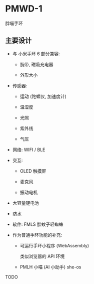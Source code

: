 # PMWD-1
胖喵手环


## 主要设计

+ 与 小米手环 6 部分兼容:

  - 腕带, 磁吸充电器

  - 外形大小

+ 传感器:

  - 运动 (陀螺仪, 加速度计)

  - 温湿度

  - 光照

  - 紫外线

  - 气压

+ 网络: WIFI / BLE

+ 交互:

  - OLED 触摸屏

  - 麦克风

  - 振动电机

+ 大容量锂电池

+ 防水

+ 软件: FMLS 胖蚊子轻蜘蛛

+ 作为普通手环功能的补充:

  - 可运行手环小程序 (WebAssembly)

    类似浏览器的 API 环境

  - PMLH 小喵 (AI 小助手) she-os


TODO

